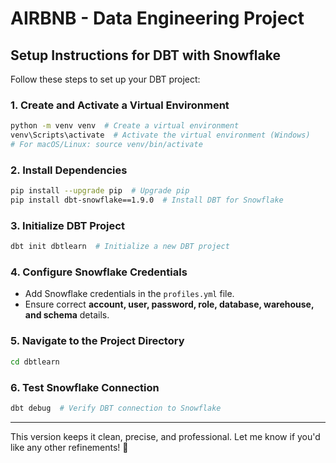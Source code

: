 # **AIRBNB - Data Engineering Project**

## **Setup Instructions for DBT with Snowflake**

Follow these steps to set up your DBT project:

### **1. Create and Activate a Virtual Environment**
```sh
python -m venv venv  # Create a virtual environment  
venv\Scripts\activate  # Activate the virtual environment (Windows)  
# For macOS/Linux: source venv/bin/activate  
```

### **2. Install Dependencies**
```sh
pip install --upgrade pip  # Upgrade pip  
pip install dbt-snowflake==1.9.0  # Install DBT for Snowflake  
```

### **3. Initialize DBT Project**
```sh
dbt init dbtlearn  # Initialize a new DBT project  
```

### **4. Configure Snowflake Credentials**
- Add Snowflake credentials in the `profiles.yml` file.  
- Ensure correct **account, user, password, role, database, warehouse, and schema** details.  

### **5. Navigate to the Project Directory**
```sh
cd dbtlearn  
```

### **6. Test Snowflake Connection**
```sh
dbt debug  # Verify DBT connection to Snowflake  
```

---

This version keeps it clean, precise, and professional. Let me know if you'd like any other refinements! 🚀

